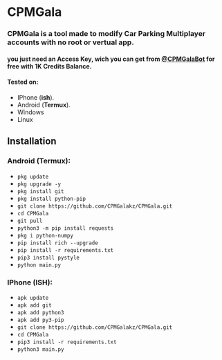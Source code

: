 # CPMGala

<h3>CPMGala is a tool made to modify Car Parking Multiplayer accounts with no root or vertual app.</h3>
<h4>you just need an Access Key, wich you can get from <a href="">@CPMGalaBot</a> for free with 1K Credits Balance.</h4>


#### Tested on:

- IPhone (**ish**).
- Android (**Termux**).
- Windows
- Linux

## Installation

### Android (Termux):

- `pkg update`
- `pkg upgrade -y`
- `pkg install git`
- `pkg install python-pip`
- `git clone https://github.com/CPMGalakz/CPMGala.git`
- `cd CPMGala`
- `git pull`
- `python3 -m pip install requests`
- `pkg i python-numpy`
- `pip install rich --upgrade`
- `pip install -r requirements.txt`
- `pip3 install pystyle`
- `python main.py`

### IPhone (ISH):

- `apk update`
- `apk add git`
- `apk add python3`
- `apk add py3-pip`
- `git clone https://github.com/CPMGalakz/CPMGala.git`
- `cd CPMGala`
- `pip3 install -r requirements.txt`
- `python3 main.py`
